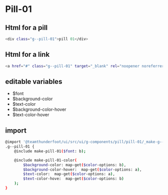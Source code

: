 # Pill-01

## Html for a pill

```sh
<div class="g--pill-01">pill 01</div>
```

## Html for a link

```sh
<a href="#" class="g--pill-01" target="_blank" rel="noopener noreferrer">pill 01</a>
```

## editable variables

- $font
- $background-color
- $text-color
- $background-color-hover
- $text-color-hover

## import

```sh
@import '@teamthunderfoot/ui/src/ui/g-components/pill/pill-01/_make-g--pill-01';
.g--pill-01 {
    @include make-pill-01($font: b);

    @include make-pill-01-color(
        $background-color: map-get($color-options: b),
        $background-color-hover:  map-get($color-options: a),
        $text-color:  map-get($color-options: a),
        $text-color-hove:  map-get($color-options: b)
    );
}
```

<!-- ## layout
![alt text][pill-01]

[pill-01]: /src/img/global-components/pill/pill-01.svg  -->
